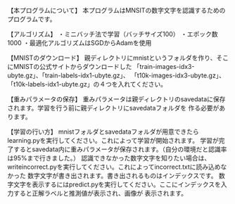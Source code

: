 【本プログラムについて】
本プログラムはMNSITの数字文字を認識するためのプログラムです。

【アルゴリズム】
・ミニバッチ法で学習（バッチサイズ100）
・エポック数1000
・最適化アルゴリズムはSGDからAdamを使用

【MNISTのダウンロード】
親ディレクトリにmnistというフォルダを作り、そこにMNISTの公式サイトからダウンロードした
「train-images-idx3-ubyte.gz」、「train-labels-idx1-ubyte.gz」、
「t10k-images-idx3-ubyte.gz」、「t10k-labels-idx1-ubyte.gz」の４つを入れてください。

【重みパラメータの保存】
重みパラメータは親ディレクトリのsavedataに保存されます。学習を行う前に親ディレクトリにsavedataフォルダを
作る必要があります。

【学習の行い方】
mnistフォルダとsavedataフォルダが用意できたらlearning.pyを実行してください。これによって学習が開始されます。
学習が完了するとsavedata内に重みパラメータが保存されます。（自分の環境だと認識率は95%まで行きました。）
認識できなかった数字文字を知りたい場合は、writeincorrect.pyを実行してください。これによってincorrect.txtに読み込めなかった
数字文字が書き出されます。書き出されるものはインデックスです。
数字文字を表示するにはpredict.pyを実行してください。ここにインデックスを入力すると正解ラベルと推測値が表示され、画像が
表示されます。